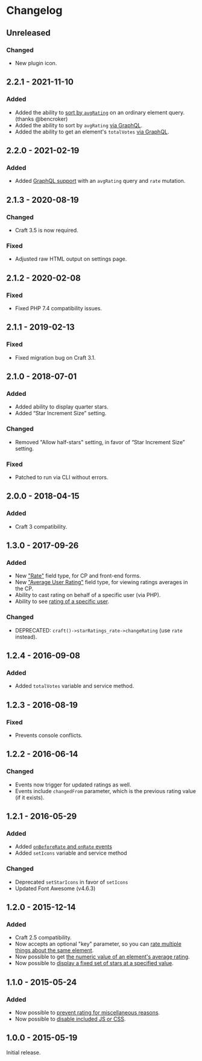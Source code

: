 # Changelog

## Unreleased

### Changed
- New plugin icon.

## 2.2.1 - 2021-11-10

### Added
- Added the ability to [sort by `avgRating`](https://plugins.doublesecretagency.com/star-ratings/sort-by-highest-rated/) on an ordinary element query. (thanks @bencroker)
- Added the ability to sort by `avgRating` [via GraphQL](https://plugins.doublesecretagency.com/star-ratings/graphql-support/#sort-elements-by-highest-rated).
- Added the ability to get an element's `totalVotes` [via GraphQL](https://plugins.doublesecretagency.com/star-ratings/graphql-support/#get-total-votes-cast-on-an-element).

## 2.2.0 - 2021-02-19

### Added
- Added [GraphQL support](https://plugins.doublesecretagency.com/star-ratings/graphql-support) with an `avgRating` query and `rate` mutation.

## 2.1.3 - 2020-08-19

### Changed
- Craft 3.5 is now required.

### Fixed
- Adjusted raw HTML output on settings page.

## 2.1.2 - 2020-02-08

### Fixed
- Fixed PHP 7.4 compatibility issues.

## 2.1.1 - 2019-02-13

### Fixed
- Fixed migration bug on Craft 3.1.

## 2.1.0 - 2018-07-01

### Added
- Added ability to display quarter stars.
- Added “Star Increment Size” setting.

### Changed
- Removed "Allow half-stars" setting, in favor of “Star Increment Size” setting.

### Fixed
- Patched to run via CLI without errors.

## 2.0.0 - 2018-04-15

### Added
- Craft 3 compatibility.

## 1.3.0 - 2017-09-26

### Added
- New ["Rate"](https://plugins.doublesecretagency.com/star-ratings/rate-field-type) field type, for CP and front-end forms.
- New ["Average User Rating"](https://plugins.doublesecretagency.com/star-ratings/average-user-rating-field-type) field type, for viewing ratings averages in the CP.
- Ability to cast rating on behalf of a specific user (via PHP).
- Ability to see [rating of a specific user](https://plugins.doublesecretagency.com/star-ratings/get-rating-cast-by-a-specific-user).

### Changed
- DEPRECATED: `craft()->starRatings_rate->changeRating` (use `rate` instead).

## 1.2.4 - 2016-09-08

### Added
- Added `totalVotes` variable and service method.

## 1.2.3 - 2016-08-19

### Fixed
- Prevents console conflicts.

## 1.2.2 - 2016-06-14

### Changed
- Events now trigger for updated ratings as well.
- Events include `changedFrom` parameter, which is the previous rating value (if it exists).

## 1.2.1 - 2016-05-29

### Added
- Added [`onBeforeRate` and `onRate` events](https://plugins.doublesecretagency.com/star-ratings/events)
- Added `setIcons` variable and service method

### Changed
- Deprecated `setStarIcons` in favor of `setIcons`
- Updated Font Awesome (v4.6.3)

## 1.2.0 - 2015-12-14

### Added
- Craft 2.5 compatibility.
- Now accepts an optional "key" parameter, so you can [rate multiple things about the same element](https://plugins.doublesecretagency.com/star-ratings/multiple-ratings-for-the-same-element).
- Now possible to get [the numeric value of an element's average rating](https://plugins.doublesecretagency.com/star-ratings/get-numerical-value-of-stars).
- Now possible to [display a fixed set of stars at a specified value](https://plugins.doublesecretagency.com/star-ratings/output-a-set-of-locked-stars).

## 1.1.0 - 2015-05-24

### Added
- Now possible to [prevent rating for miscellaneous reasons](https://plugins.doublesecretagency.com/star-ratings/prevent-rating-for-miscellaneous-reasons).
- Now possible to [disable included JS or CSS](https://plugins.doublesecretagency.com/star-ratings/disable-js-or-css).

## 1.0.0 - 2015-05-19

Initial release.
